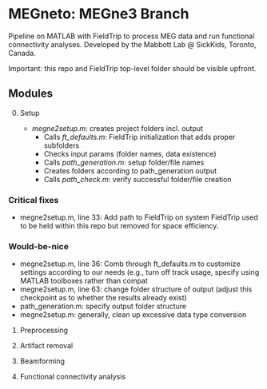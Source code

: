 # MEGneto: MEGne3 Branch
 
Pipeline on MATLAB with FieldTrip to process MEG data and run functional connectivity analyses. Developed by the Mabbott Lab @ SickKids, Toronto, Canada. 

Important: this repo and FieldTrip top-level folder should be visible upfront.

## Modules

0. Setup

   - *megne2setup.m*: creates project folders incl. output
      - Calls *ft_defaults.m*: FieldTrip initialization that adds proper subfolders
      - Checks input params (folder names, data existence)
      - Calls *path_generation.m*: setup folder/file names
      - Creates folders according to path_generation output
      - Calls *path_check.m*: verify successful folder/file creation

### Critical fixes
- megne2setup.m, line 33: Add path to FieldTrip on system
   FieldTrip used to be held within this repo but removed for space efficiency.

### Would-be-nice
- megne2setup.m, line 36: Comb through ft_defaults.m to customize settings according to our needs (e.g., turn off track usage, specify using MATLAB toolboxes rather than compat
- megne2setup.m, line 63: change folder structure of output (adjust this checkpoint as to whether the results already exist)
- path_generation.m: specify output folder structure
- megne2setup.m: generally, clean up excessive data type conversion

1. Preprocessing

2. Artifact removal

3. Beamforming

4. Functional connectivity analysis



